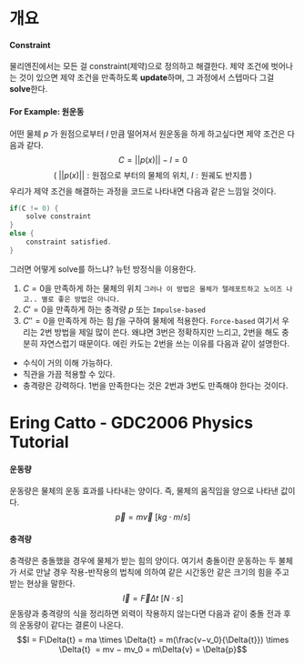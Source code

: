 
# 개요

#### Constraint
물리엔진에서는 모든 걸 constraint(제약)으로 정의하고 해결한다.
제약 조건에 벗어나는 것이 있으면 제약 조건을 만족하도록 **update**하며,
그 과정에서 스텝마다 그걸 **solve**한다.

#### For Example: 원운동
어떤 물체 $p$ 가 원점으로부터 $l$ 만큼 떨어져서 원운동을 하게 하고싶다면 제약 조건은 다음과 같다. 
$$ C = ||p(x)|| - l = 0 $$
$$\text{( } ||p(x)||: \text{원점으로 부터의 물체의 위치, } l: \text{원궤도 반지름 )} $$
우리가 제약 조건을 해결하는 과정을 코드로 나타내면 다음과 같은 느낌일 것이다.
```c++
if(C != 0) {
	solve constraint
}
else {
	constraint satisfied.
}
```

그러면 어떻게 solve를 하느냐? 뉴턴 방정식을 이용한다.
1. $C = 0$을 만족하게 하는 물체의 위치 `그러나 이 방법은 물체가 텔레포트하고 노이즈 나고.. 별로 좋은 방법은 아니다.`
2. $C' = 0$을 만족하게 하는 충격량 $p$ 또는 `Impulse-based`
3. $C'' = 0$을 만족하게 하는 힘 $f$을 구하여 물체에 적용한다. `Force-based`
여기서 우리는 2번 방법을 제일 많이 쓴다. 왜냐면 3번은 정확하지만 느리고, 2번을 해도 충분히 자연스럽기 때문이다. 에린 카도는 2번을 쓰는 이유를 다음과 같이 설명한다.
- 수식이 거의 이해 가능하다.
- 직관을 가끔 적용할 수 있다.
- 충격량은 강력하다.
1번을 만족한다는 것은 2번과 3번도 만족해야 한다는 것이다.

# Ering Catto - GDC2006 Physics Tutorial

#### 운동량
운동량은 물체의 운동 효과를 나타내는 양이다. 즉, 물체의 움직임을 양으로 나타낸 값이다.
$$\vec{p} = m \vec{v} \text{ [}kg \cdot m/s\text{]}$$
#### 충격량
충격량은 충돌했을 경우에 물체가 받는 힘의 양이다.
여기서 충돌이란 운동하는 두 불체가 서로 만날 경우 작용-반작용의 법칙에 의하여 같은 시간동안 같은 크기의 힘을 주고받는 현상을 말한다.
$$\vec{I} = \vec{F}\Delta{t} \text{ [}N \cdot s\text{]}$$
운동량과 충격량의 식을 정리하면 외력이 작용하지 않는다면 다음과 같이 충돌 전과 후의 운동량이 같다는 결론이 나온다.
$$I = F\Delta{t} = ma \times \Delta{t} = m(\frac{v−v_0}{​\Delta{t}}​) \times \Delta{t}  = mv − mv_0​ = m\Delta{v} = \Delta{p}$$​